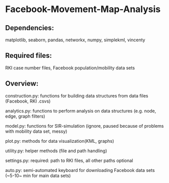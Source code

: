 # Facebook-Movement-Map-Analysis


## Dependencies:
matplotlib, seaborn, pandas, networkx, numpy, simplekml, vincenty

## Required files:
RKI case number files, Facebook population/mobility data sets

## Overview:
construction.py: functions for building data structures from data files (Facebook, RKI .csvs)

analytics.py:    functions to perform analysis on data structures (e.g. node, edge, graph filters)

model.py:        functions for SIR-simulation (ignore, paused because of problems with mobility data set, messy)

plot.py:         methods for data visualization(KML, graphs)

utility.py:      helper methods (file and path handling)

settings.py:     required: path to RKI files, all other paths optional

auto.py:         semi-automated keyboard for downloading Facebook data sets (~5-10~ min for main data sets)
